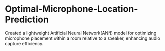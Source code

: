 # Optimal-Microphone-Location-Prediction

Created a lightweight Artificial Neural Network(ANN) model for optimizing microphone placement within a room relative to a speaker, enhancing audio capture efficiency. 
